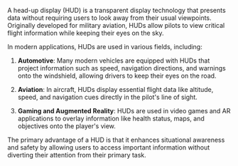 A head-up display (HUD) is a transparent display technology that presents data without requiring users to look away from their usual viewpoints. Originally developed for military aviation, HUDs allow pilots to view critical flight information while keeping their eyes on the sky.

In modern applications, HUDs are used in various fields, including:

1. **Automotive**: Many modern vehicles are equipped with HUDs that project information such as speed, navigation directions, and warnings onto the windshield, allowing drivers to keep their eyes on the road.
    
2. **Aviation**: In aircraft, HUDs display essential flight data like altitude, speed, and navigation cues directly in the pilot's line of sight.
    
3. **Gaming and Augmented Reality**: HUDs are used in video games and AR applications to overlay information like health status, maps, and objectives onto the player's view.
    

The primary advantage of a HUD is that it enhances situational awareness and safety by allowing users to access important information without diverting their attention from their primary task.